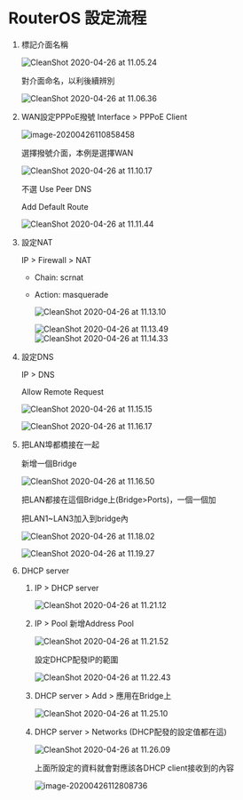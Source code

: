 

#  RouterOS 設定流程

1. 標記介面名稱

   ![CleanShot 2020-04-26 at 11.05.24](https://i.imgur.com/Tjfd9NO.png)

   對介面命名，以利後續辨別

   ![CleanShot 2020-04-26 at 11.06.36](https://i.imgur.com/rRQiVg2.png)

   

2. WAN設定PPPoE撥號
   Interface > PPPoE Client 

   ![image-20200426110858458](https://i.imgur.com/rP5E9he.png)

   選擇撥號介面，本例是選擇WAN

   ![CleanShot 2020-04-26 at 11.10.17](https://i.imgur.com/JKRIwDq.png)

   不選 Use Peer DNS

   Add Default Route

   ![CleanShot 2020-04-26 at 11.11.44](https://i.imgur.com/az8u0H4.png)

3. 設定NAT

   IP > Firewall > NAT

   - Chain: scrnat

   - Action: masquerade

     ![CleanShot 2020-04-26 at 11.13.10](https://i.imgur.com/NuuC6XZ.png)

     ![CleanShot 2020-04-26 at 11.13.49](https://i.imgur.com/tRfVH0N.png)![CleanShot 2020-04-26 at 11.14.33](https://i.imgur.com/z6fp5Hg.png)

4. 設定DNS

   IP > DNS

   Allow Remote Request

   ![CleanShot 2020-04-26 at 11.15.15](https://i.imgur.com/wW1pNkr.png)

   ![CleanShot 2020-04-26 at 11.16.17](https://i.imgur.com/lzf5rgU.png)

5. 把LAN埠都橋接在一起

   新增一個Bridge

   ![CleanShot 2020-04-26 at 11.16.50](https://i.imgur.com/VtsaCIn.png)

   把LAN都接在這個Bridge上(Bridge>Ports)，一個一個加

   把LAN1~LAN3加入到bridge內

   ![CleanShot 2020-04-26 at 11.18.02](https://i.imgur.com/eOcRw4V.png)

   ![CleanShot 2020-04-26 at 11.19.27](https://i.imgur.com/M7679sD.png)

6. DHCP server

   1. IP > DHCP server

      ![CleanShot 2020-04-26 at 11.21.12](https://i.imgur.com/o91Dn8m.png)

   2. IP > Pool 新增Address Pool

      ![CleanShot 2020-04-26 at 11.21.52](https://i.imgur.com/ZaPy7v4.png)

      設定DHCP配發IP的範圍

      ![CleanShot 2020-04-26 at 11.22.43](https://i.imgur.com/RMDNrFW.png)

   3. DHCP server > Add > 應用在Bridge上

      ![CleanShot 2020-04-26 at 11.25.10](https://i.imgur.com/cX02Z67.png)

   4. DHCP server > Networks (DHCP配發的設定值都在這)

      ![CleanShot 2020-04-26 at 11.26.09](https://i.imgur.com/wAoDK68.png)

      上面所設定的資料就會對應該各DHCP client接收到的內容

      ![image-20200426112808736](https://i.imgur.com/cebBeS1.png)